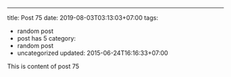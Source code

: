 ---
title: Post 75
date: 2019-08-03T03:13:03+07:00
tags:
  - random post
  - post has 5
category:
  - random post
  - uncategorized
updated: 2015-06-24T16:16:33+07:00

This is content of post 75